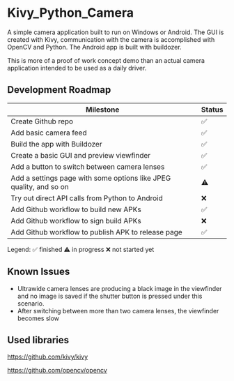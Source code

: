 # Kivy_Python_Camera
A simple camera application built to run on Windows or Android. The GUI is created with Kivy, communication with the camera is accomplished with OpenCV and Python.
The Android app is built with buildozer.

This is more of a proof of work concept demo than an actual camera application intended to be used as a daily driver.

## Development Roadmap

| Milestone | Status |
| ------------- | ------------- |
| Create Github repo | ✅|
| Add basic camera feed | ✅|
| Build the app with Buildozer | ✅|
| Create a basic GUI and preview viewfinder | ✅|
| Add a button to switch between camera lenses | ✅|
| Add a settings page with some options like JPEG quality, and so on | ⚠️|
| Try out direct API calls from Python to Android | ❌ |
| Add Github workflow to build new APKs | ✅|
| Add Github workflow to sign build APKs | ❌ |
| Add Github workflow to publish APK to release page | ✅|

Legend:
✅ finished
⚠️ in progress
❌ not started yet

## Known Issues

- Ultrawide camera lenses are producing a black image in the viewfinder and no image is saved if the shutter button is pressed under this scenario.
- After switching between more than two camera lenses, the viewfinder becomes slow

## Used libraries

https://github.com/kivy/kivy

https://github.com/opencv/opencv
